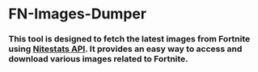 # FN-Images-Dumper

### This tool is designed to fetch the latest images from Fortnite using [Nitestats API](https://nitestats.com/). It provides an easy way to access and download various images related to Fortnite.
